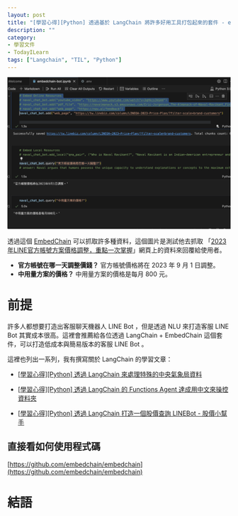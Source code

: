 ```yaml
---
layout: post
title: "[學習心得][Python] 透過基於 LangChain 將許多好用工具打包起來的套件 - embedchain 來打造簡易版本客服 LINE Bot 機器人"
description: ""
category: 
- 學習文件
- TodayILearn
tags: ["Langchain", "TIL", "Python"]
---
```


![image-20230628090828775](../images/2022/image-20230628090828775.png)

透過這個 [EmbedChain](https://github.com/embedchain/embedchain) 可以抓取許多種資料，這個圖片是測試他去抓取 「[2023年LINE官方帳號方案價格調整，重點一次掌握](https://tw.linebiz.com/column/LINEOA-2023-Price-Plan/?filter-scale=brand-customers)」網頁上的資料來回覆給使用者。

- **官方帳號在哪一天調整價錢？** 官方帳號價格將在 2023 年 9 月 1 日調整。
- **中用量方案的價格？** 中用量方案的價格是每月 800 元。

# 前提

許多人都想要打造出客服聊天機器人 LINE Bot ，但是透過 NLU 來打造客服 LINE Bot 其實成本很高。這裡會推薦給各位透過 LangChain + EmbedChain 這個套件，可以打造低成本與簡易版本的客服 LINE Bot 。

這裡也列出一系列，我有撰寫關於 LangChain 的學習文章：

- [[學習心得][Python] 透過 LangChain 來處理特殊的中央氣象局資料]()

- [[學習心得\][Python] 透過 LangChain 的 Functions Agent 達成用中文來操控資料夾](https://www.evanlin.com/langchain-function-agent/)
- [[學習心得\][Python] 透過 LangChain 打造一個股價查詢 LINEBot - 股價小幫手](https://www.evanlin.com/linebot-langchain/)[](https://www.evanlin.com/langchain-function-agent/)

## 直接看如何使用程式碼 

[https://github.com/embedchain/embedchain](https://github.com/embedchain/embedchain)

# 



# 結語


